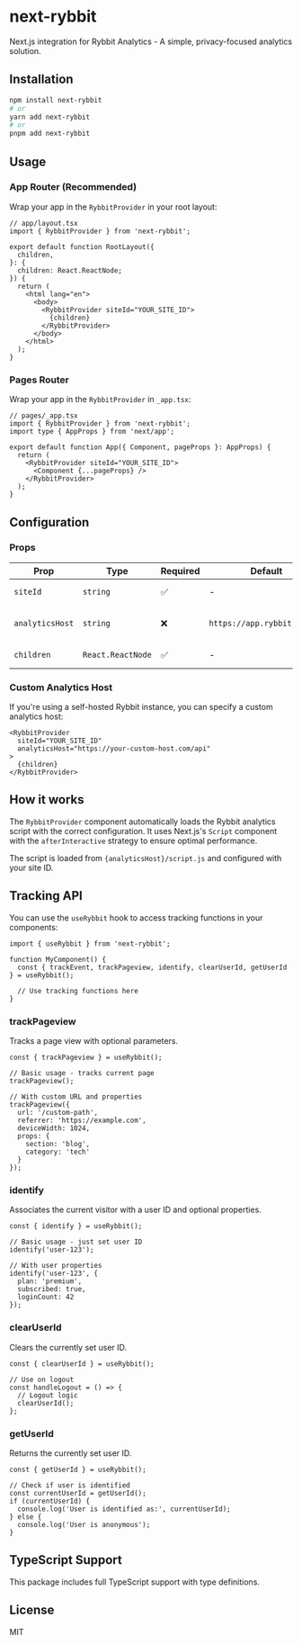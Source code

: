 # next-rybbit

Next.js integration for Rybbit Analytics - A simple, privacy-focused analytics solution.

## Installation

```bash
npm install next-rybbit
# or
yarn add next-rybbit
# or
pnpm add next-rybbit
```

## Usage

### App Router (Recommended)

Wrap your app in the `RybbitProvider` in your root layout:

```tsx
// app/layout.tsx
import { RybbitProvider } from 'next-rybbit';

export default function RootLayout({
  children,
}: {
  children: React.ReactNode;
}) {
  return (
    <html lang="en">
      <body>
        <RybbitProvider siteId="YOUR_SITE_ID">
          {children}
        </RybbitProvider>
      </body>
    </html>
  );
}
```

### Pages Router

Wrap your app in the `RybbitProvider` in `_app.tsx`:

```tsx
// pages/_app.tsx
import { RybbitProvider } from 'next-rybbit';
import type { AppProps } from 'next/app';

export default function App({ Component, pageProps }: AppProps) {
  return (
    <RybbitProvider siteId="YOUR_SITE_ID">
      <Component {...pageProps} />
    </RybbitProvider>
  );
}
```

## Configuration

### Props

| Prop | Type | Required | Default | Description |
|------|------|----------|---------|-------------|
| `siteId` | `string` | ✅ | - | Your Rybbit site ID |
| `analyticsHost` | `string` | ❌ | `https://app.rybbit.io/api` | Custom analytics host URL |
| `children` | `React.ReactNode` | ✅ | - | Your app content |

### Custom Analytics Host

If you're using a self-hosted Rybbit instance, you can specify a custom analytics host:

```tsx
<RybbitProvider 
  siteId="YOUR_SITE_ID" 
  analyticsHost="https://your-custom-host.com/api"
>
  {children}
</RybbitProvider>
```

## How it works

The `RybbitProvider` component automatically loads the Rybbit analytics script with the correct configuration. It uses Next.js's `Script` component with the `afterInteractive` strategy to ensure optimal performance.

The script is loaded from `{analyticsHost}/script.js` and configured with your site ID.

## Tracking API

You can use the `useRybbit` hook to access tracking functions in your components:

```tsx
import { useRybbit } from 'next-rybbit';

function MyComponent() {
  const { trackEvent, trackPageview, identify, clearUserId, getUserId } = useRybbit();
  
  // Use tracking functions here
}
```

### trackPageview

Tracks a page view with optional parameters.

```tsx
const { trackPageview } = useRybbit();

// Basic usage - tracks current page
trackPageview();

// With custom URL and properties
trackPageview({
  url: '/custom-path',
  referrer: 'https://example.com',
  deviceWidth: 1024,
  props: {
    section: 'blog',
    category: 'tech'
  }
});
```

### identify

Associates the current visitor with a user ID and optional properties.

```tsx
const { identify } = useRybbit();

// Basic usage - just set user ID
identify('user-123');

// With user properties
identify('user-123', {
  plan: 'premium',
  subscribed: true,
  loginCount: 42
});
```

### clearUserId

Clears the currently set user ID.

```tsx
const { clearUserId } = useRybbit();

// Use on logout
const handleLogout = () => {
  // Logout logic
  clearUserId();
};
```

### getUserId

Returns the currently set user ID.

```tsx
const { getUserId } = useRybbit();

// Check if user is identified
const currentUserId = getUserId();
if (currentUserId) {
  console.log('User is identified as:', currentUserId);
} else {
  console.log('User is anonymous');
}
```

## TypeScript Support

This package includes full TypeScript support with type definitions.

## License

MIT
